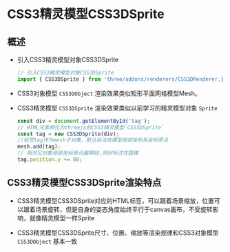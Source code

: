 # CSS3精灵模型CSS3DSprite

## 概述

+ 引入CSS3精灵模型对象CSS3DSprite

  ```js
  // 引入CSS3精灵模型对象CSS3DSprite
  import { CSS3DSprite } from 'three/addons/renderers/CSS3DRenderer.js';
  ```

+ CSS3对象模型 `CSS3DObject` 渲染效果类似矩形平面网格模型Mesh。

+ CSS3精灵模型 `CSS3DSprite` 渲染效果类似以前学习的精灵模型对象 `Sprite`

  ```js
  const div = document.getElementById('tag');
  // HTML元素转化为threejs的CSS3精灵模型`CSS3DSprite`
  const tag = new CSS3DSprite(div);
  //标签tag作为mesh子对象，默认标注在模型局部坐标系坐标原点
  mesh.add(tag);
  // 相对父对象局部坐标原点偏移80,刚好标注在圆锥
  tag.position.y += 80;
  ```

## CSS3精灵模型CSS3DSprite渲染特点

+ CSS3精灵模型CSS3DSprite对应的HTML标签，可以跟着场景缩放，位置可以跟着场景旋转，但是自身的姿态角度始终平行于canvas画布，不受旋转影响，就像精灵模型一样Sprite

+ CSS3精灵模型CSS3DSprite尺寸、位置、缩放等渲染规律和CSS3对象模型 `CSS3DObject` 基本一致
